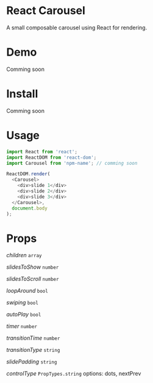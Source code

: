 # React Carousel
A small composable carousel using React for rendering.

Demo
===
Comming soon

Install
=======
Comming soon

Usage
=====
```javascript
import React from 'react';
import ReactDOM from 'react-dom';
import Carousel from 'npm-name'; // comming soon

ReactDOM.render(
  <Carousel>
    <div>slide 1</div>
    <div>slide 2</div>
    <div>slide 3</div>
  </Carousel>,
  document.body
);
```

Props
=====
*children*
`array`

*slidesToShow*
`number`

*slidesToScroll*
`number`

*loopAround*
`bool`

*swiping*
`bool`

*autoPlay*
`bool`

*timer*
`number`

*transitionTime*
`number`

*transitionType*
`string`

*slidePadding*
`string`

*controlType*
`PropTypes.string`
options: dots, nextPrev
